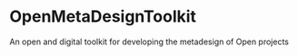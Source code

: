 OpenMetaDesignToolkit
=====================

An open and digital toolkit for developing the metadesign of Open projects
